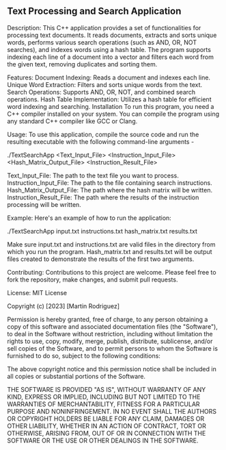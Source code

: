 Text Processing and Search Application
--------------------------------------

Description:
This C++ application provides a set of functionalities for processing text documents. 
It reads documents, extracts and sorts unique words, performs various search operations (such as AND, OR, NOT searches), and indexes words using a hash table. 
The program supports indexing each line of a document into a vector and filters each word from the given text, removing duplicates and sorting them.

Features:
Document Indexing: Reads a document and indexes each line.
Unique Word Extraction: Filters and sorts unique words from the text.
Search Operations: Supports AND, OR, NOT, and combined search operations.
Hash Table Implementation: Utilizes a hash table for efficient word indexing and searching.
Installation
To run this program, you need a C++ compiler installed on your system. You can compile the program using any standard C++ compiler like GCC or Clang.

Usage:
To use this application, compile the source code and run the resulting executable with the following command-line arguments -

./TextSearchApp <Text_Input_File> <Instruction_Input_File> <Hash_Matrix_Output_File> <Instruction_Result_File>

Text_Input_File: The path to the text file you want to process.
Instruction_Input_File: The path to the file containing search instructions.
Hash_Matrix_Output_File: The path where the hash matrix will be written.
Instruction_Result_File: The path where the results of the instruction processing will be written.

Example:
Here's an example of how to run the application:

./TextSearchApp input.txt instructions.txt hash_matrix.txt results.txt

Make sure input.txt and instructions.txt are valid files in the directory from which you run the program.
Hash_matrix.txt and results.txt will be output files created to demonstrate the results of the first two arguments.

Contributing:
Contributions to this project are welcome. Please feel free to fork the repository, make changes, and submit pull requests.

License:
MIT License

Copyright (c) [2023] [Martin Rodriguez]

Permission is hereby granted, free of charge, to any person obtaining a copy
of this software and associated documentation files (the "Software"), to deal
in the Software without restriction, including without limitation the rights
to use, copy, modify, merge, publish, distribute, sublicense, and/or sell
copies of the Software, and to permit persons to whom the Software is
furnished to do so, subject to the following conditions:

The above copyright notice and this permission notice shall be included in all
copies or substantial portions of the Software.

THE SOFTWARE IS PROVIDED "AS IS", WITHOUT WARRANTY OF ANY KIND, EXPRESS OR
IMPLIED, INCLUDING BUT NOT LIMITED TO THE WARRANTIES OF MERCHANTABILITY,
FITNESS FOR A PARTICULAR PURPOSE AND NONINFRINGEMENT. IN NO EVENT SHALL THE
AUTHORS OR COPYRIGHT HOLDERS BE LIABLE FOR ANY CLAIM, DAMAGES OR OTHER
LIABILITY, WHETHER IN AN ACTION OF CONTRACT, TORT OR OTHERWISE, ARISING FROM,
OUT OF OR IN CONNECTION WITH THE SOFTWARE OR THE USE OR OTHER DEALINGS IN THE
SOFTWARE.
